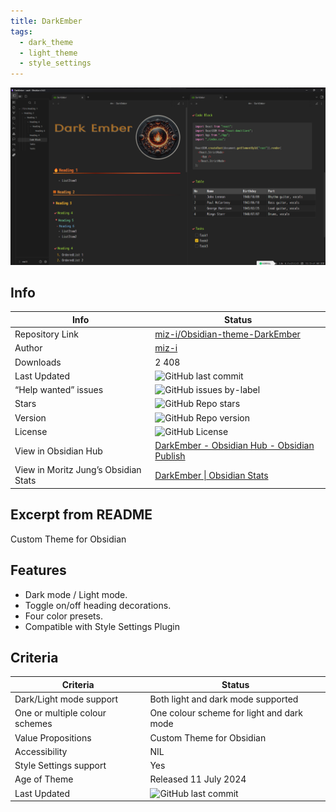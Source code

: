 ```yaml
---
title: DarkEmber
tags:
  - dark_theme
  - light_theme
  - style_settings
---
```


![DarkEmber Theme Screenshot](https://raw.githubusercontent.com/miz-i/Obsidian-theme-DarkEmber/refs/heads/main/images/screenshot-HQ.png)

## Info

|Info|Status|
|---|---|
|Repository Link|[miz-i/Obsidian-theme-DarkEmber](https://github.com/miz-i/Obsidian-theme-DarkEmber/)|
|Author|[miz-i](https://github.com/miz-i)|
|Downloads|2 408|
|Last Updated|![GitHub last commit](https://img.shields.io/github/last-commit/miz-i/Obsidian-theme-DarkEmber?color=573E7A&amp;label=last%20update&amp;logo=github&amp;style=for-the-badge)|
|“Help wanted” issues|![GitHub issues by-label](https://img.shields.io/github/issues/miz-i/Obsidian-theme-DarkEmber/help%20wanted?color=573E7A&amp;logo=github&amp;style=for-the-badge)|
|Stars|![GitHub Repo stars](https://img.shields.io/github/stars/miz-i/Obsidian-theme-DarkEmber?color=573E7A&amp;logo=github&amp;style=for-the-badge)|
|Version|![GitHub Repo version](https://img.shields.io/github/v/release/miz-i/Obsidian-theme-DarkEmber?color=573E7A&amp;logo=github&amp;style=for-the-badge&sort=semver)|
|License|![GitHub License](https://img.shields.io/github/license/miz-i/Obsidian-theme-DarkEmber?style=for-the-badge)|
|View in Obsidian Hub|[DarkEmber \- Obsidian Hub \- Obsidian Publish](https://publish.obsidian.md/hub/02+-+Community+Expansions/02.05+All+Community+Expansions/Themes/DarkEmber)|
|View in Moritz Jung’s Obsidian Stats|[DarkEmber \| Obsidian Stats](https://www.moritzjung.dev/obsidian-stats/themes/darkember/)|

## Excerpt from README

Custom Theme for Obsidian

## Features

- Dark mode / Light mode.
- Toggle on/off heading decorations.
- Four color presets.
- Compatible with Style Settings Plugin

## Criteria

|Criteria|Status|
|---|---|
|Dark/Light mode support|Both light and dark mode supported|
|One or multiple colour schemes|One colour scheme for light and dark mode|
|Value Propositions|Custom Theme for Obsidian|
|Accessibility|NIL|
|Style Settings support|Yes|
|Age of Theme|Released 11 July 2024|
|Last Updated|![GitHub last commit](https://img.shields.io/github/last-commit/miz-i/Obsidian-theme-DarkEmber?color=573E7A&amp;label=last%20update&amp;logo=github&amp;style=for-the-badge)|
